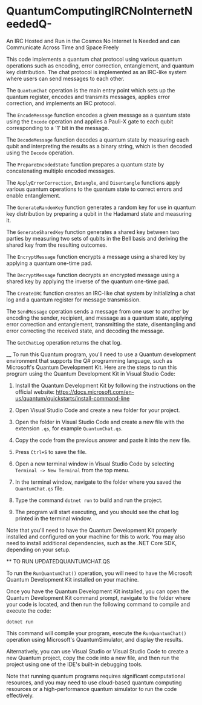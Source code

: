 # QuantumComputingIRCNoInternetNeededQ-
An IRC Hosted and Run in the Cosmos No Internet Is Needed and can Communicate Across Time and Space Freely

This code implements a quantum chat protocol using various quantum operations such as encoding, error correction, entanglement, and quantum key distribution. The chat protocol is implemented as an IRC-like system where users can send messages to each other. 

The `QuantumChat` operation is the main entry point which sets up the quantum register, encodes and transmits messages, applies error correction, and implements an IRC protocol. 

The `EncodeMessage` function encodes a given message as a quantum state using the `Encode` operation and applies a Pauli-X gate to each qubit corresponding to a '1' bit in the message. 

The `DecodeMessage` function decodes a quantum state by measuring each qubit and interpreting the results as a binary string, which is then decoded using the `Decode` operation. 

The `PrepareEncodedState` function prepares a quantum state by concatenating multiple encoded messages. 

The `ApplyErrorCorrection`, `Entangle`, and `Disentangle` functions apply various quantum operations to the quantum state to correct errors and enable entanglement. 

The `GenerateRandomKey` function generates a random key for use in quantum key distribution by preparing a qubit in the Hadamard state and measuring it. 

The `GenerateSharedKey` function generates a shared key between two parties by measuring two sets of qubits in the Bell basis and deriving the shared key from the resulting outcomes. 

The `EncryptMessage` function encrypts a message using a shared key by applying a quantum one-time pad. 

The `DecryptMessage` function decrypts an encrypted message using a shared key by applying the inverse of the quantum one-time pad. 

The `CreateIRC` function creates an IRC-like chat system by initializing a chat log and a quantum register for message transmission. 

The `SendMessage` operation sends a message from one user to another by encoding the sender, recipient, and message as a quantum state, applying error correction and entanglement, transmitting the state, disentangling and error correcting the received state, and decoding the message. 

The `GetChatLog` operation returns the chat log.

__
To run this Quantum program, you'll need to use a Quantum development environment that supports the Q# programming language, such as Microsoft's Quantum Development Kit. Here are the steps to run this program using the Quantum Development Kit in Visual Studio Code:

1. Install the Quantum Development Kit by following the instructions on the official website: https://docs.microsoft.com/en-us/quantum/quickstarts/install-command-line

2. Open Visual Studio Code and create a new folder for your project.

3. Open the folder in Visual Studio Code and create a new file with the extension `.qs`, for example `QuantumChat.qs`.

4. Copy the code from the previous answer and paste it into the new file.

5. Press `Ctrl+S` to save the file.

6. Open a new terminal window in Visual Studio Code by selecting `Terminal -> New Terminal` from the top menu.

7. In the terminal window, navigate to the folder where you saved the `QuantumChat.qs` file.

8. Type the command `dotnet run` to build and run the project.

9. The program will start executing, and you should see the chat log printed in the terminal window.

Note that you'll need to have the Quantum Development Kit properly installed and configured on your machine for this to work. You may also need to install additional dependencies, such as the .NET Core SDK, depending on your setup.

** TO RUN UPDATEDQUANTUMCHAT.QS 

To run the `RunQuantumChat()` operation, you will need to have the Microsoft Quantum Development Kit installed on your machine. 

Once you have the Quantum Development Kit installed, you can open the Quantum Development Kit command prompt, navigate to the folder where your code is located, and then run the following command to compile and execute the code:

```
dotnet run
```

This command will compile your program, execute the `RunQuantumChat()` operation using Microsoft's QuantumSimulator, and display the results.

Alternatively, you can use Visual Studio or Visual Studio Code to create a new Quantum project, copy the code into a new file, and then run the project using one of the IDE's built-in debugging tools.

Note that running quantum programs requires significant computational resources, and you may need to use cloud-based quantum computing resources or a high-performance quantum simulator to run the code effectively.
